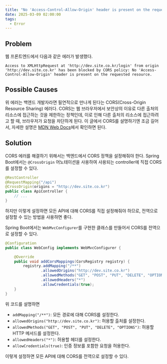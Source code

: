 ```yaml
---
title: "No 'Access-Control-Allow-Origin' header is present on the requested resource"
date: 2025-03-09 02:00:00
tags:
  - Error
---
```


## Problem

웹 프론트엔드에서 다음과 같은 에러가 발생했다.

```shell
Access to XMLHttpRequest at 'http://dev.site.co.kr/login' from origin 'http://dev.site.co.kr' has been blocked by CORS policy: No 'Access-Control-Allow-Origin' header is present on the requested resource.
```

## Possible Causes

위 에러는 백엔드 개발자라면 필연적으로 만나게 된다는 CORS(Cross-Origin Resource Sharing) 에러다.
CORS는 웹 브라우저에서 보안상의 이유로 다른 출처의 리소스에 접근하는 것을 제한하는 정책인데,
이로 인해 다른 출처의 리소스에 접근하려고 할 때, 브라우저가 요청을 차단하게 된다.
이 글에서 CORS를 설명하기엔 조금 길어서, 
자세한 설명은 [MDN Web Docs](https://developer.mozilla.org/en-US/docs/Web/HTTP/CORS)에서 확인하면 된다.

## Solution

CORS 에러를 해결하기 위해서는 백엔드에서 CORS 정책을 설정해줘야 한다.
Spring Boot에서는 `@CrossOrigin` 어노테이션을 사용하여 사용되는 controller에 직접 CORS를 설정할 수 있다.

```java
@RestController
@RequestMapping("/api")
@CrossOrigin(origins = "http://dev.site.co.kr")
public class ApiController {
    // ...
}
```

하지만 이렇게 설정하면 모든 API에 대해 CORS를 직접 설정해줘야 하므로,
전역으로 설정할 수 있는 방법을 사용하면 좋다.

Spring Boot에서는 `WebMvcConfigurer`를 구현한 클래스를 만들어서 CORS를 전역으로 설정할 수 있다.

```java
@Configuration
public class WebConfig implements WebMvcConfigurer {

    @Override
    public void addCorsMappings(CorsRegistry registry) {
        registry.addMapping("/**")
                .allowedOrigins("http://dev.site.co.kr")
                .allowedMethods("GET", "POST", "PUT", "DELETE", "OPTIONS")
                .allowedHeaders("*")
                .allowCredentials(true);
    }
}
```

위 코드를 설명하면
- `addMapping("/**")`: 모든 경로에 대해 CORS를 설정한다.
- `allowedOrigins("http://dev.site.co.kr")`: 허용할 출처를 설정한다.
- `allowedMethods("GET", "POST", "PUT", "DELETE", "OPTIONS")`: 허용할 HTTP 메서드를 설정한다.
- `allowedHeaders("*")`: 허용할 헤더를 설정한다.
- `allowCredentials(true)`: 인증 정보를 포함한 요청을 허용한다.

이렇게 설정하면 모든 API에 대해 CORS를 전역으로 설정할 수 있다.